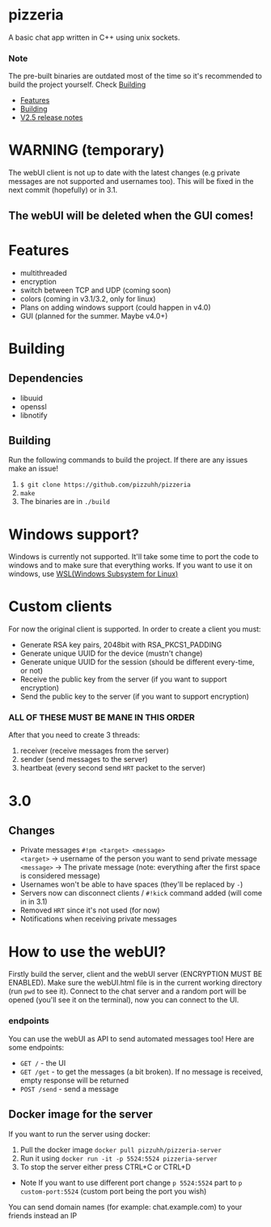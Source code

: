 # pizzeria
A basic chat app written in C++ using unix sockets. 
### Note
The pre-built binaries are outdated most of the time so it's recommended to build the project yourself. Check [Building](#Building)
- [Features](#features)
- [Building](#building)
- [V2.5 release notes](#v25)
# WARNING (temporary)
The webUI client is not up to date with the latest changes (e.g private messages are not supported and usernames too). This will be fixed in the next commit (hopefully) or in 3.1. <h2>The webUI will be deleted when the GUI comes!</h2>
# Features
- multithreaded
- encryption
- switch between TCP and UDP (coming soon)
- colors (coming in v3.1/3.2, only for linux)
- Plans on adding windows support (could happen in v4.0)
- GUI (planned for the summer. Maybe v4.0+)


# Building
## Dependencies
- libuuid
- openssl
- libnotify
## Building
Run the following commands to build the project. If there are any issues make an issue!
1. `$ git clone https://github.com/pizzuhh/pizzeria`
2. `make`
3. The binaries are in `./build`

# Windows support?
Windows is currently not supported. It'll take some time to port the code to windows and to make sure that everything works. If you want to use it on windows, use [WSL(Windows Subsystem for Linux)](https://learn.microsoft.com/en-us/windows/wsl/)

# Custom clients
For now the original client is supported. In order to create a client you must:
- Generate RSA key pairs, 2048bit with RSA_PKCS1_PADDING
- Generate unique UUID for the device (mustn't change)
- Generate unique UUID for the session (should be different every-time, or not)
- Receive the public key from the server (if you want to support encryption)
- Send the public key to the server (if you want to support encryption)
### ALL OF THESE MUST BE MANE IN THIS ORDER
After that you need to create 3 threads:
1. receiver (receive messages from the server)
2. sender (send messages to the server)
3. heartbeat (every second send `HRT` packet to the server)

# 3.0
## Changes
- Private messages `#!pm <target> <message>`<br>
`<target>` -> username of the person you want to send private message
`<message>` -> The private message (note: everything after the first space is considered message)
- Usernames won't be able to have spaces (they'll be replaced by `-`)
- Servers now can disconnect clients / `#!kick` command added (will come in in 3.1)
- Removed `HRT` since it's not used (for now)
- Notifications when receiving private messages

# How to use the webUI?
Firstly build the server, client and the webUI server (ENCRYPTION MUST BE ENABLED). Make sure the webUI.html file is in the current working directory (run `pwd` to see it). Connect to the chat server and a random port will be opened (you'll see it on the terminal), now you can connect to the UI.
### endpoints
You can use the webUI as API to send automated messages too! Here are some endpoints:
- ``GET /`` - the UI
- ``GET /get`` - to get the messages (a bit broken). If no message is received, empty response will be returned
- ``POST /send`` - send a message
## Docker image for the server
If you want to run the server using docker:
1. Pull the docker image `docker pull pizzuhh/pizzeria-server`
2. Run it using `docker run -it -p 5524:5524 pizzeria-server`
3. To stop the server either press CTRL+C or CTRL+D
- Note
If you want to use different port change `p 5524:5524` part to `p custom-port:5524` (custom port being the port you wish)

You can send domain names (for example: chat.example.com) to your friends instead an IP
